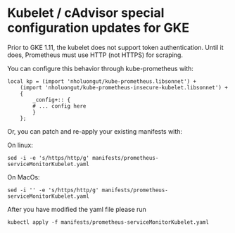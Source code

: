 # Kubelet / cAdvisor special configuration updates for GKE

Prior to GKE 1.11, the kubelet does not support token
authentication. Until it does, Prometheus must use HTTP (not HTTPS)
for scraping.

You can configure this behavior through kube-prometheus with:
```
local kp = (import 'nholuongut/kube-prometheus.libsonnet') +
    (import 'nholuongut/kube-prometheus-insecure-kubelet.libsonnet') +
	{
        _config+:: {
		# ... config here
		}
    };
```

Or, you can patch and re-apply your existing manifests with:

On linux:

```
sed -i -e 's/https/http/g' manifests/prometheus-serviceMonitorKubelet.yaml
```

On MacOs:

```
sed -i '' -e 's/https/http/g' manifests/prometheus-serviceMonitorKubelet.yaml
```

After you have modified the yaml file please run

```
kubectl apply -f manifests/prometheus-serviceMonitorKubelet.yaml
```
